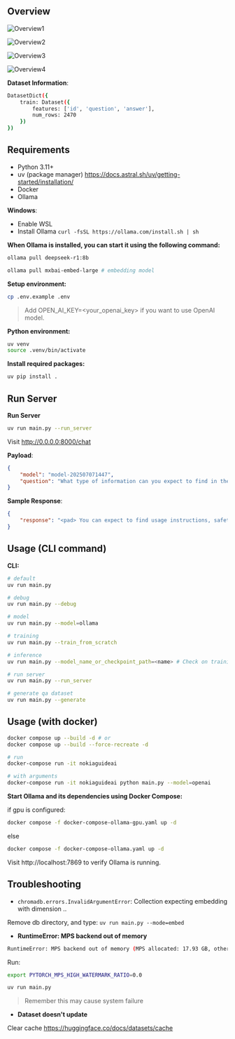 ## Overview

![Overview1](https://res.cloudinary.com/dqo6txtrv/image/upload/v1750841103/Screenshot_2025-06-25_at_16.41.03_mr9qhl.png)

![Overview2](https://res.cloudinary.com/dqo6txtrv/image/upload/v1750841103/Screenshot_2025-06-25_at_16.42.05_jtgore.png)

![Overview3](https://res.cloudinary.com/dqo6txtrv/image/upload/v1753766346/finetuning_fvtcn3.jpg)

![Overview4](https://res.cloudinary.com/dqo6txtrv/image/upload/v1753766038/Screenshot_2025-06-26_at_16.13.52_l9c3e8.png)

**Dataset Information**:
```bash
DatasetDict({
    train: Dataset({
        features: ['id', 'question', 'answer'],
        num_rows: 2470
    })
})
```

## Requirements

- Python 3.11+
- uv (package manager) https://docs.astral.sh/uv/getting-started/installation/
- Docker
- Ollama

**Windows**:
- Enable WSL
- Install Ollama `curl -fsSL https://ollama.com/install.sh | sh`

**When Ollama is installed, you can start it using the following command:**

```bash
ollama pull deepseek-r1:8b

ollama pull mxbai-embed-large # embedding model
```

**Setup environment:**
```bash
cp .env.example .env
```

> Add OPEN_AI_KEY=<your_openai_key> if you want to use OpenAI model.

**Python environment:**
```bash
uv venv
source .venv/bin/activate
```

**Install required packages:**
```bash
uv pip install .
```

## Run Server

**Run Server**
```bash
uv run main.py --run_server
```

Visit http://0.0.0.0:8000/chat

**Payload**:
```json
{
    "model": "model-202507071447",
    "question": "What type of information can you expect to find in the Nokia 8 User Guide?"
}
```

**Sample Response**:
```json
{
    "response": "<pad> You can expect to find usage instructions, safety information, and device specifications in the Nokia 8 User Guide.</s>"
}
```

## Usage (CLI command)

**CLI:**
```bash
# default
uv run main.py

# debug
uv run main.py --debug

# model
uv run main.py --model=ollama

# training
uv run main.py --train_from_scratch

# inference
uv run main.py --model_name_or_checkpoint_path=<name> # Check on training/* directory to get latest checkpoint

# run server
uv run main.py --run_server

# generate qa dataset
uv run main.py --generate
```

## Usage (with docker)

```bash
docker compose up --build -d # or
docker compose up --build --force-recreate -d

# run
docker-compose run -it nokiaguideai

# with arguments
docker-compose run -it nokiaguideai python main.py --model=openai
```

**Start Ollama and its dependencies using Docker Compose:**

if gpu is configured:
```bash
docker compose -f docker-compose-ollama-gpu.yaml up -d
```

else
```bash
docker compose -f docker-compose-ollama.yaml up -d
```

Visit http://localhost:7869 to verify Ollama is running.

## Troubleshooting

- `chromadb.errors.InvalidArgumentError`: Collection expecting embedding with dimension ..

Remove db directory, and type: `uv run main.py --mode=embed`

- **RuntimeError: MPS backend out of memory**

```bash
RuntimeError: MPS backend out of memory (MPS allocated: 17.93 GB, other allocations: 162.97 MB, max allowed: 18.13 GB). Tried to allocate 60.00 MB on private pool. Use PYTORCH_MPS_HIGH_WATERMARK_RATIO=0.0 to disable upper limit for memory allocations (may cause system failure).
```

Run:

```bash
export PYTORCH_MPS_HIGH_WATERMARK_RATIO=0.0

uv run main.py
```

> Remember this may cause system failure

- **Dataset doesn't update**

Clear cache https://huggingface.co/docs/datasets/cache

